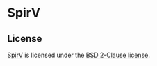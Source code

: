 ﻿# SpirV

## License

[SpirV](https://github.com/Anteru/csspv) is licensed under the [BSD 2-Clause license](https://github.com/AssetRipper/AssetRipper/blob/master/Licenses/SpirV.md).